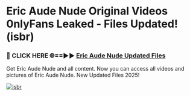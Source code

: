 # Eric Aude Nude Original Videos 0nlyFans Leaked - Files Updated! (isbr)

<h3>🔴 CLICK HERE 🌐==►► <a href="https://tinyurl.com/5h6xmrr3" rel="nofollow">Eric Aude Nude Updated Files</a></h3>

Get Eric Aude Nude and all content. Now you can access all videos and pictures of Eric Aude Nude. New Updated Files 2025!

[![isbr](https://i.imgur.com/KVD873Z.gif)](https://tinyurl.com/5h6xmrr3)
